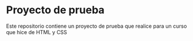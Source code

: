 # Proyecto de prueba
Este repositorio contiene un proyecto de prueba que realice para un curso que hice de HTML y CSS
